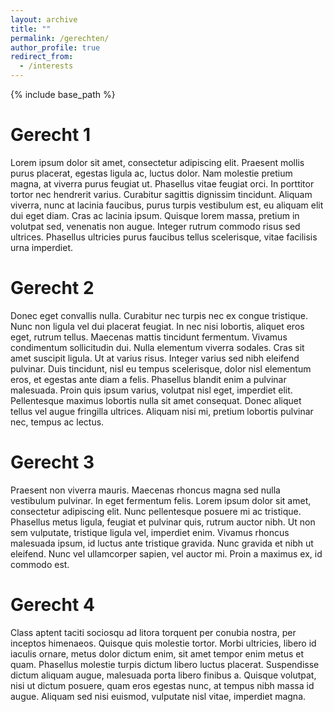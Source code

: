 ```yaml
---
layout: archive
title: ""
permalink: /gerechten/
author_profile: true
redirect_from:
  - /interests
---
```


{% include base_path %}
  
Gerecht 1 
======
Lorem ipsum dolor sit amet, consectetur adipiscing elit. Praesent mollis purus placerat, egestas ligula ac, luctus dolor. Nam molestie pretium magna, at viverra purus feugiat ut. Phasellus vitae feugiat orci. In porttitor tortor nec hendrerit varius. Curabitur sagittis dignissim tincidunt. Aliquam viverra, nunc at lacinia faucibus, purus turpis vestibulum est, eu aliquam elit dui eget diam. Cras ac lacinia ipsum. Quisque lorem massa, pretium in volutpat sed, venenatis non augue. Integer rutrum commodo risus sed ultrices. Phasellus ultricies purus faucibus tellus scelerisque, vitae facilisis urna imperdiet.

Gerecht 2 
======
Donec eget convallis nulla. Curabitur nec turpis nec ex congue tristique. Nunc non ligula vel dui placerat feugiat. In nec nisi lobortis, aliquet eros eget, rutrum tellus. Maecenas mattis tincidunt fermentum. Vivamus condimentum sollicitudin dui. Nulla elementum viverra sodales. Cras sit amet suscipit ligula. Ut at varius risus. Integer varius sed nibh eleifend pulvinar. Duis tincidunt, nisl eu tempus scelerisque, dolor nisl elementum eros, et egestas ante diam a felis. Phasellus blandit enim a pulvinar malesuada. Proin quis ipsum varius, volutpat nisl eget, imperdiet elit. Pellentesque maximus lobortis nulla sit amet consequat. Donec aliquet tellus vel augue fringilla ultrices. Aliquam nisi mi, pretium lobortis pulvinar nec, tempus ac lectus.

Gerecht 3 
======
Praesent non viverra mauris. Maecenas rhoncus magna sed nulla vestibulum pulvinar. In eget fermentum felis. Lorem ipsum dolor sit amet, consectetur adipiscing elit. Nunc pellentesque posuere mi ac tristique. Phasellus metus ligula, feugiat et pulvinar quis, rutrum auctor nibh. Ut non sem vulputate, tristique ligula vel, imperdiet enim. Vivamus rhoncus malesuada ipsum, id luctus ante tristique gravida. Nunc gravida et nibh ut eleifend. Nunc vel ullamcorper sapien, vel auctor mi. Proin a maximus ex, id commodo est.

Gerecht 4 
======
Class aptent taciti sociosqu ad litora torquent per conubia nostra, per inceptos himenaeos. Quisque quis molestie tortor. Morbi ultricies, libero id iaculis ornare, metus dolor dictum enim, sit amet tempor enim metus et quam. Phasellus molestie turpis dictum libero luctus placerat. Suspendisse dictum aliquam augue, malesuada porta libero finibus a. Quisque volutpat, nisi ut dictum posuere, quam eros egestas nunc, at tempus nibh massa id augue. Aliquam sed nisi euismod, vulputate nisl vitae, imperdiet magna.


